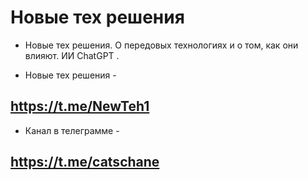 # Новые тех решения
* Новые тех решения. О передовых технологиях и о том, как они влияют. ИИ ChatGPT .

* Новые тех решения - 
## https://t.me/NewTeh1

* Канал в телеграмме - 
## https://t.me/catschane
